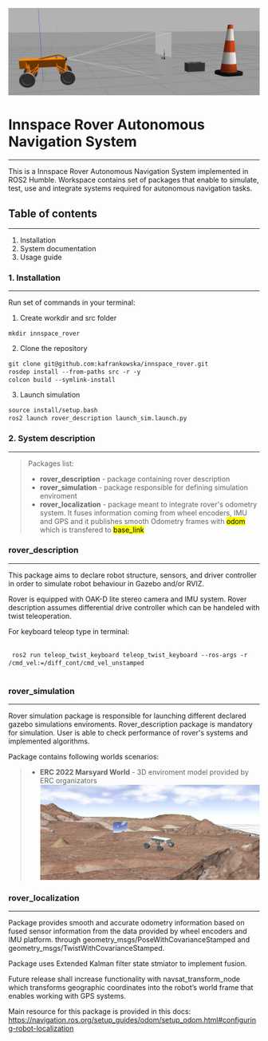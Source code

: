 ![image info](./data/imgs/rover_sim.png)
# Innspace Rover Autonomous Navigation System
---
This is a Innspace Rover Autonomous Navigation System implemented in ROS2 Humble. Workspace contains set of packages that enable to simulate, test, use and integrate systems required for autonomous navigation tasks.

## Table of contents
---

1. Installation
2. System documentation
3. Usage guide

### 1. Installation
---
Run set of commands in your terminal:
1. Create workdir and src folder
<pre><code>mkdir innspace_rover
</code></pre>

2. Clone the repository 
<pre><code>git clone git@github.com:kafrankowska/innspace_rover.git
rosdep install --from-paths src -r -y
colcon build --symlink-install
</code></pre>

3. Launch simulation
<pre><code>source install/setup.bash
ros2 launch rover_description launch_sim.launch.py
</code></pre>

### 2. System description
---
> Packages list: 
> 
> - __rover_description__ - package containing rover description
>  - __rover_simulation__ - package responsible for defining simulation enviroment
>  - __rover_localization__ - package meant to integrate rover's odometry system. It fuses information coming from wheel encoders, IMU and GPS and it publishes smooth Odometry frames with <mark>odom</mark> which is transfered to <mark>base_link</mark>


### rover_description
---

This package aims to declare robot structure, sensors, and driver controller in order to simulate robot behaviour in Gazebo and/or RVIZ.

Rover is equipped with OAK-D lite stereo camera and IMU system. Rover description  assumes differential drive controller which can be handeled with twist teleoperation.

 For keyboard teleop type in terminal: 
 <pre><code>
 ros2 run teleop_twist_keyboard teleop_twist_keyboard --ros-args -r /cmd_vel:=/diff_cont/cmd_vel_unstamped
 </code></pre>


### rover_simulation
---

Rover simulation package is responsible for launching different declared gazebo simulations enviroments. Rover_description package is mandatory for simulation. User is able to check performance of rover's systems and implemented algorithms.

Package contains following worlds scenarios:
> - __ERC 2022 Marsyard World__ - 3D enviroment model provided by ERC organizators
![image info](./data/imgs/Rover_4.png)


### rover_localization
---
Package provides smooth and accurate odometry information based on fused sensor information from the data provided by wheel encoders and IMU platform. through geometry_msgs/PoseWithCovarianceStamped and geometry_msgs/TwistWithCovarianceStamped. 

Package uses  Extended Kalman filter state stmiator to implement fusion. 

Future release shall increase functionality with navsat_transform_node which transforms geographic coordinates into the robot’s world frame  that enables working with GPS systems. 

Main resource for this package is provided in this docs: 
https://navigation.ros.org/setup_guides/odom/setup_odom.html#configuring-robot-localization










